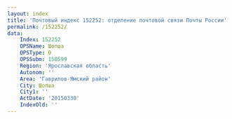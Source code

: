 ```yaml
---
layout: index
title: 'Почтовый индекс 152252: отделение почтовой связи Почты России'
permalink: /152252/
data:
    Index: 152252
    OPSName: Шопша
    OPSType: О
    OPSSubm: 150599
    Region: 'Ярославская область'
    Autonom: ''
    Area: 'Гаврилов-Ямский район'
    City: Шопша
    City1: ''
    ActDate: '20150330'
    IndexOld: ''
---
```

